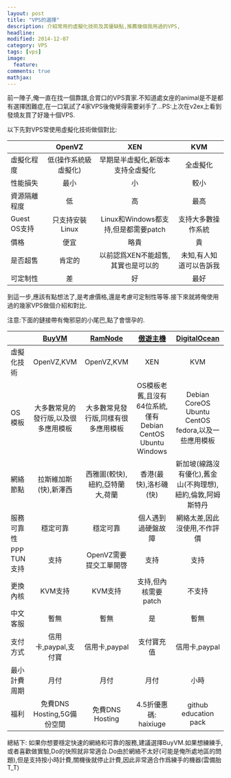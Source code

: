 ```yaml
---
layout: post
title: "VPS的選擇"
description: 介紹常用的虛擬化技術及其優缺點,推薦幾個我用過的VPS,
headline: 
modified: 2014-12-07
category: VPS
tags: [vps]
image: 
  feature: 
comments: true
mathjax: 
---
```


前一陣子,俺一直在找一個靠譜,合胃口的VPS賣家.不知道處女座的animal是不是都有選擇困難症,在一口氣試了4家VPS後俺覺得需要剁手了...PS:上次在v2ex上看到發燒友買了好幾十個VPS.
<!--more-->

以下先對VPS常使用虛擬化技術做個對比:

|   |OpenVZ|XEN|KVM|
|---|:----:|:-:|:-:|
|虛擬化程度|低(操作系統級虛擬化)|早期是半虛擬化,新版本支持全虛擬化|全虛擬化|
|性能損失|最小|小|較小|
|資源隔離程度|低|高|最高|
|Guest OS支持|只支持安裝Linux|Linux和Windows都支持,但是都需要patch|支持大多數操作系統|
|價格|便宜|略貴|貴|
|是否超售|肯定的|以前認爲XEN不能超售,其實也是可以的|未知,有人知道可以告訴我|
|可定制性|差|好|最好|

到這一步,應該有點想法了,是考慮價格,還是考慮可定制性等等.接下來就將俺使用過的幾家VPS做個介紹和對比.

注意:下面的鏈接帶有俺邪惡的小尾巴,點了會懷孕的.

|   |[BuyVM][1]|[RamNode][2]|[傲遊主機][3]|[DigitalOcean][4]|
|---|:---:|:-----:|:------:|:----------:|
|虛擬化技術|OpenVZ,KVM|OpenVZ,KVM|XEN|KVM|
|OS模板|大多數常見的發行版,以及很多應用模板|大多數常見發行版,同樣有很多應用模板|OS模板老舊,且沒有64位系統,僅有Debian CentOS Ubuntu Windows|Debian CoreOS Ubuntu CentOS fedora,以及一些應用模板|
|網絡節點|拉斯維加斯(快),新澤西|西雅圖(較快),紐約,亞特蘭大,荷蘭|香港(最快),洛杉磯(快)|新加坡(線路沒有優化),舊金山(不夠理想),紐約,倫敦,阿姆斯特丹|
|服務可靠性|穩定可靠|穩定可靠|個人遇到過硬盤故障|網絡太差,因此沒使用,不作評價|
|PPP TUN支持|支持|OpenVZ需要提交工單開啓|支持|支持|
|更換內核|KVM支持|KVM支持|支持,但內核需要patch|不支持|
|中文客服|暫無|暫無|是|暫無|
|支付方式|信用卡,paypal,支付寶|信用卡,paypal|支付寶充值|信用卡,paypal|
|最小計費周期|月付|月付|月付|小時|
|福利|免費DNS Hosting,5G備份空間|免費DNS Hosting|4.5折優惠碼: haixiuge|github education pack|

總結下: 如果你想要穩定快速的網絡和可靠的服務,建議選擇BuyVM.如果想練練手,或者喜歡做實驗,Do的快照就非常適合.Do由於網絡不太好(可能是俺所處地區的問題),但是支持按小時計費,關機後就停止計費,因此非常適合作爲練手的機器(雲備胎T\_T)

[1]: https://my.frantech.ca/aff.php?aff=1118 "BuyVM"

[2]: https://clientarea.ramnode.com/aff.php?aff=1863 "RamNode"

[3]: http://my.aoyouhost.com/page.aspx?c=referral&u=18765 "傲遊主機"

[4]: https://www.digitalocean.com/?refcode=4f60b2a8e864 "DigitalOcean"
